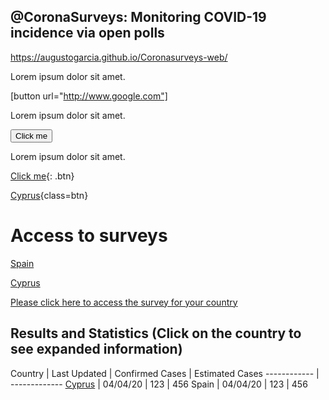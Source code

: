 ## @CoronaSurveys: Monitoring COVID-19 incidence via open polls

https://augustogarcia.github.io/Coronasurveys-web/

Lorem ipsum dolor sit amet.

[button url="http://www.google.com"]

Lorem ipsum dolor sit amet.

<button name="button" onclick="http://www.google.com">Click me</button>

Lorem ipsum dolor sit amet.

[Click me](http://www.google.com){: .btn}

[Cyprus](https://cyprus.coronasurveys.com){class=btn}


# Access to surveys

<a href="{{https://spain.coronasurveys.com}}" class="btn">Spain</a>

[Cyprus](https://cyprus.coronasurveys.com)

[Please click here to access the survey for your country](https://github.com/GCGImdea/coronasurveys/blob/master/surveys.md)

## Results and Statistics (Click on the country to see expanded information)

Country | Last Updated | Confirmed Cases | Estimated Cases
------------ | -------------
[Cyprus](https://augustogarcia.github.io/Coronasurveys-web/results/cyprus) | 04/04/20 | 123 | 456
Spain | 04/04/20 | 123 | 456
